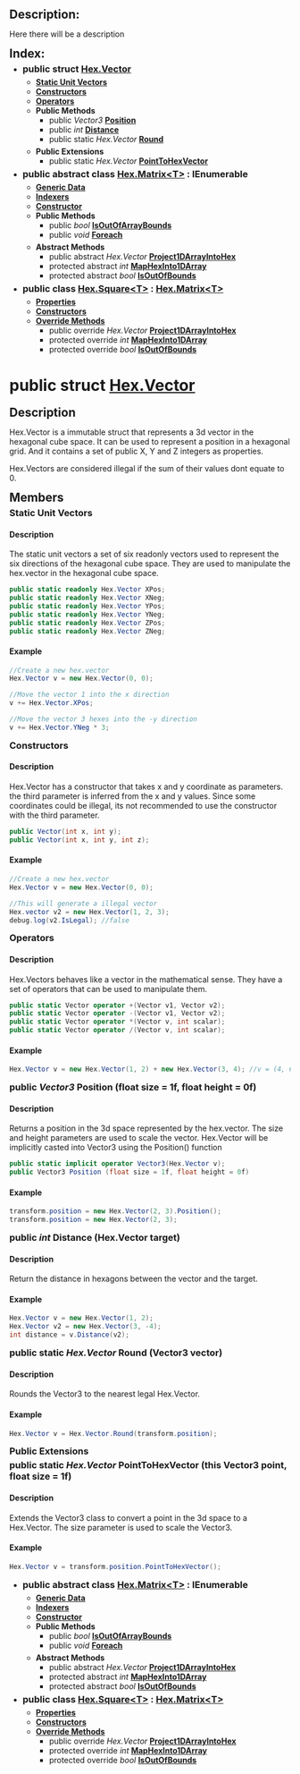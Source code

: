 <style>
h3, h2, ul, ol{
  margin: 0 0 5px;
}
</style>
## Description:
Here there will be a description

## Index:
- ### public struct [Hex.Vector](hexVector.md)
  - **[Static Unit Vectors](https://duckduckgo.com)**
  - **[Constructors](https://duckduckgo.com)**
  - **[Operators](https://duckduckgo.com)**
  - **Public Methods**
    - public _Vector3_ **[Position](https://duckduckgo.com)**
    - public _int_ **[Distance](https://duckduckgo.com)**
    - public static _Hex.Vector_ **[Round](https://duckduckgo.com)**
  - **Public Extensions**
    - public static _Hex.Vector_ **[PointToHexVector](https://duckduckgo.com)**
- ### public abstract class [Hex.Matrix\<T>](hexMatrix.md) : IEnumerable<T>
  - **[Generic Data](https://duckduckgo.com)**
  - **[Indexers](https://duckduckgo.com)**
  - **[Constructor](https://duckduckgo.com)**
  - **Public Methods**
    - public _bool_ **[IsOutOfArrayBounds](https://duckduckgo.com)**
    - public _void_ **[Foreach](https://duckduckgo.com)**
  - **Abstract Methods**
    - public abstract _Hex.Vector_ **[Project1DArrayIntoHex](https://duckduckgo.com)**
    - protected abstract _int_ **[MapHexInto1DArray](https://duckduckgo.com)**
    - protected abstract _bool_ **[IsOutOfBounds](https://duckduckgo.com)**
- ### public class [Hex.Square\<T>](hexSquare.md) : [Hex.Matrix\<T>](hexMatrix.md)
  - **[Properties](https://duckduckgo.com)**
  - **[Constructors](https://duckduckgo.com)**
  - **[Override Methods](https://duckduckgo.com)**
    - public override _Hex.Vector_ **[Project1DArrayIntoHex](https://duckduckgo.com)**
    - protected override _int_ **[MapHexInto1DArray](https://duckduckgo.com)**
    - protected override _bool_ **[IsOutOfBounds](https://duckduckgo.com)**
















# public struct [Hex.Vector](hexVector.md)
## Description
Hex.Vector is a immutable struct that represents a 3d vector in the hexagonal cube space.
It can be used to represent a position in a hexagonal grid. 
And it contains a set of public X, Y and Z integers as properties.

Hex.Vectors are considered illegal if the sum of their values dont
equate to 0.

## Members
### Static Unit Vectors
#### Description
The static unit vectors a set of six readonly vectors used to represent the six directions of the hexagonal cube space.
They are used to manipulate the hex.vector in the hexagonal cube space.
~~~ c#
public static readonly Hex.Vector XPos;
public static readonly Hex.Vector XNeg;
public static readonly Hex.Vector YPos;
public static readonly Hex.Vector YNeg;
public static readonly Hex.Vector ZPos;
public static readonly Hex.Vector ZNeg;
~~~
#### Example
~~~ c#
//Create a new hex.vector
Hex.Vector v = new Hex.Vector(0, 0);

//Move the vector 1 into the x direction
v += Hex.Vector.XPos;

//Move the vector 3 hexes into the -y direction
v += Hex.Vector.YNeg * 3;
~~~

### Constructors
#### Description
Hex.Vector has a constructor that takes x and y coordinate as parameters.
the third parameter is inferred from the x and y values.
Since some coordinates could be illegal,
its not recommended to use the constructor with the third parameter.
~~~ c#
public Vector(int x, int y);
public Vector(int x, int y, int z);
~~~
#### Example
~~~ c#
//Create a new hex.vector
Hex.Vector v = new Hex.Vector(0, 0);

//This will generate a illegal vector
Hex.vector v2 = new Hex.Vector(1, 2, 3);
debug.log(v2.IsLegal); //false
~~~

### Operators
#### Description
Hex.Vectors behaves like a vector in the mathematical sense.
They have a set of operators that can be used to manipulate them.
~~~ c#
public static Vector operator +(Vector v1, Vector v2);
public static Vector operator -(Vector v1, Vector v2);
public static Vector operator *(Vector v, int scalar);
public static Vector operator /(Vector v, int scalar);
~~~
#### Example
~~~ c#
Hex.Vector v = new Hex.Vector(1, 2) + new Hex.Vector(3, 4); //v = (4, 6, -10)
~~~

### public _Vector3_ Position (float size = 1f, float height = 0f)
#### Description
Returns a position in the 3d space represented by the hex.vector.
The size and height parameters are used to scale the vector.
Hex.Vector will be implicitly casted into Vector3 using the Position() function 
~~~ c#
public static implicit operator Vector3(Hex.Vector v);
public Vector3 Position (float size = 1f, float height = 0f)
~~~
#### Example
~~~ c#
transform.position = new Hex.Vector(2, 3).Position();
transform.position = new Hex.Vector(2, 3);
~~~

### public _int_ Distance (Hex.Vector target)
#### Description
Return the distance in hexagons between the vector and the target.
#### Example
~~~ c#
Hex.Vector v = new Hex.Vector(1, 2);
Hex.Vector v2 = new Hex.Vector(3, -4);
int distance = v.Distance(v2);
~~~

### public static _Hex.Vector_ Round (Vector3 vector)
#### Description
Rounds the Vector3 to the nearest legal Hex.Vector.
#### Example
~~~ c#
Hex.Vector v = Hex.Vector.Round(transform.position);
~~~

### Public Extensions

### public static _Hex.Vector_ PointToHexVector (this Vector3 point, float size = 1f)
#### Description
Extends the Vector3 class to convert a point in the 3d space to a Hex.Vector.
The size parameter is used to scale the Vector3.
#### Example
~~~ c#
Hex.Vector v = transform.position.PointToHexVector();
~~~


















- ### public abstract class [Hex.Matrix\<T>](hexMatrix.md) : IEnumerable<T>
  - **[Generic Data](https://duckduckgo.com)**
  - **[Indexers](https://duckduckgo.com)**
  - **[Constructor](https://duckduckgo.com)**
  - **Public Methods**
    - public _bool_ **[IsOutOfArrayBounds](https://duckduckgo.com)**
    - public _void_ **[Foreach](https://duckduckgo.com)**
  - **Abstract Methods**
    - public abstract _Hex.Vector_ **[Project1DArrayIntoHex](https://duckduckgo.com)**
    - protected abstract _int_ **[MapHexInto1DArray](https://duckduckgo.com)**
    - protected abstract _bool_ **[IsOutOfBounds](https://duckduckgo.com)**
- ### public class [Hex.Square\<T>](hexSquare.md) : [Hex.Matrix\<T>](hexMatrix.md)
  - **[Properties](https://duckduckgo.com)**
  - **[Constructors](https://duckduckgo.com)**
  - **[Override Methods](https://duckduckgo.com)**
    - public override _Hex.Vector_ **[Project1DArrayIntoHex](https://duckduckgo.com)**
    - protected override _int_ **[MapHexInto1DArray](https://duckduckgo.com)**
    - protected override _bool_ **[IsOutOfBounds](https://duckduckgo.com)**




















